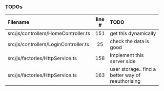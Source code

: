 ### TODOs
| Filename | line # | TODO
|:------|:------:|:------
| src/js/controllers/HomeController.ts | 151 | get this dynamically
| src/js/controllers/LoginController.ts | 25 | check the data is good
| src/js/factories/HttpService.ts | 158 | implement this server side
| src/js/factories/HttpService.ts | 163 | user storage.. find a better way of reauthorising